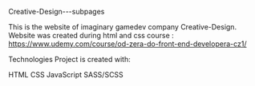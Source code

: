 Creative-Design---subpages

This is the website of imaginary gamedev company Creative-Design. Website was created during html and css course :
https://www.udemy.com/course/od-zera-do-front-end-developera-cz1/

Technologies
Project is created with:

HTML
CSS
JavaScript
SASS/SCSS


